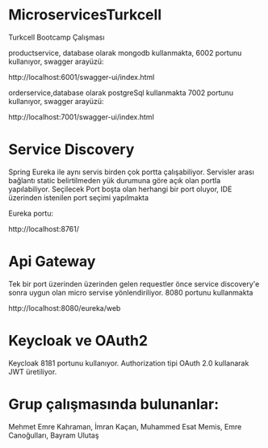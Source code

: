 # MicroservicesTurkcell
Turkcell Bootcamp Çalışması

productservice, database olarak mongodb kullanmakta, 6002 portunu kullanıyor, swagger arayüzü:

http://localhost:6001/swagger-ui/index.html

orderservice,database olarak postgreSql kullanmakta 7002 portunu kullanıyor, swagger arayüzü:

http://localhost:7001/swagger-ui/index.html

# Service Discovery
Spring Eureka ile aynı servis birden çok portta çalışabiliyor.
Servisler arası bağlantı static belirtilmeden yük durumuna göre açık olan 
portla yapılabiliyor. Seçilecek Port boşta olan herhangi bir port oluyor,
IDE üzerinden istenilen port seçimi yapılmakta

Eureka portu:

http://localhost:8761/

# Api Gateway
Tek bir port üzerinden üzerinden gelen requestler önce service discovery'e sonra
uygun olan micro servise yönlendiriliyor. 8080 portunu kullanmakta

http://localhost:8080/eureka/web

# Keycloak ve OAuth2
Keycloak 8181 portunu kullanıyor. Authorization tipi OAuth 2.0
kullanarak JWT üretiliyor.




# Grup çalışmasında bulunanlar:
Mehmet Emre Kahraman, İmran Kaçan, Muhammed Esat Memis, Emre Canoğulları, Bayram Ulutaş